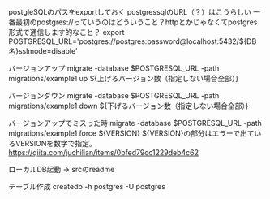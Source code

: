postgleSQLのパスをexportしておく
postgressqlのURL（？）はこうらしい
一番最初のpostgres://っていうのはどういうこと？httpとかじゃなくてpostgres形式で通信します的なこと？
export POSTGRESQL_URL='postgres://postgres:password@localhost:5432/${DB名}sslmode=disable'

バージョンアップ
migrate -database $POSTGRESQL_URL -path migrations/example1 up ${上げるバージョン数（指定しない場合全部）}

バージョンダウン
migrate -database $POSTGRESQL_URL -path migrations/example1 down ${下げるバージョン数（指定しない場合全部）}

バージョンアップでミスった時
migrate -database $POSTGRESQL_URL -path migrations/example1 force ${VERSION}
${VERSION}の部分はエラーで出ているVERSIONを数字で指定。https://qiita.com/juchilian/items/0bfed79cc1229deb4c62


ローカルDB起動 -> srcのreadme

テーブル作成
createdb -h postgres -U postgres 